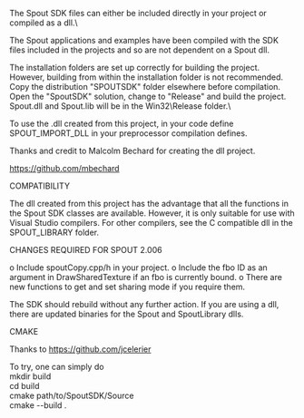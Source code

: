 The Spout SDK files can either be included directly in your project or compiled as a dll.\ 

The Spout applications and examples have been compiled with the SDK files included in the projects and so are not dependent on a Spout dll.

The installation folders are set up correctly for building the project.\
However, building from within the installation folder is not recommended.\
Copy the distribution "SPOUTSDK" folder elsewhere before compilation.\
Open the "SpoutSDK" solution, change to "Release" and build the project.\
Spout.dll and Spout.lib will be in the Win32\Release folder.\

To use the .dll created from this project, in your code define SPOUT_IMPORT_DLL in your preprocessor compilation defines.

Thanks and credit to Malcolm Bechard for creating the dll project.

https://github.com/mbechard

COMPATIBILITY

The dll created from this project has the advantage that all the functions in the Spout SDK classes are available. However, it is only suitable for use with Visual Studio compilers. For other compilers, see the C compatible dll in the SPOUT_LIBRARY folder.

CHANGES REQUIRED FOR SPOUT 2.006

o Include spoutCopy.cpp/h in your project.
o Include the fbo ID as an argument in DrawSharedTexture if an fbo is currently bound.
o There are new functions to get and set sharing mode if you require them.

The SDK should rebuild without any further action. If you are using a dll, there are updated binaries for the Spout and SpoutLibrary dlls.

CMAKE

Thanks to https://github.com/jcelerier

To try, one can simply do\
  mkdir build\
  cd build\
  cmake path/to/SpoutSDK/Source\
  cmake --build .
